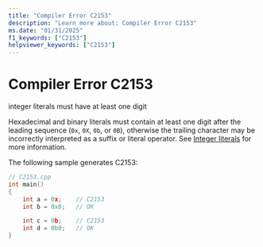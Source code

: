 ```yaml
---
title: "Compiler Error C2153"
description: "Learn more about: Compiler Error C2153"
ms.date: "01/31/2025"
f1_keywords: ["C2153"]
helpviewer_keywords: ["C2153"]
---
```

# Compiler Error C2153

integer literals must have at least one digit

Hexadecimal and binary literals must contain at least one digit after the leading sequence (`0x`, `0X`, `0b`, or `0B`), otherwise the trailing character may be incorrectly interpreted as a suffix or literal operator. See [Integer literals](../../cpp/numeric-boolean-and-pointer-literals-cpp.md#integer-literals) for more information.

The following sample generates C2153:

```cpp
// C2153.cpp
int main()
{
    int a = 0x;    // C2153
    int b = 0x0;   // OK

    int c = 0b;    // C2153
    int d = 0b0;   // OK
}
```
